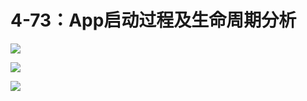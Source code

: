 # 4-73：App启动过程及生命周期分析

![](https://gitlab.com/kiriha/my-public-pictures/-/raw/main/pictures/2024/06/29_20_13_27_202406292013745.png)

![](https://gitlab.com/kiriha/my-public-pictures/-/raw/main/pictures/2024/06/29_20_15_34_202406292015770.png)

![](https://gitlab.com/kiriha/my-public-pictures/-/raw/main/pictures/2024/06/29_20_18_31_202406292018229.png)
